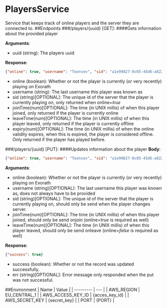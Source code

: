 # PlayersService
Service that keeps track of online players and the server they are connected to.
##Endpoints
###/players/{uuid} [GET]:
####Gets information about the provided player

**Arguments**:
- uuid (string): The players uuid

**Response**: 
```json
{"online": true, "username": "Toonsev", "sid": "a1e99827-0c05-45d6-a822-911b425a4027", "joinTime": 1478190051447, "leaveTime": 1478190151447, "expiry": 1478190151447}
```
- online (boolean): Whether or not the player is currently (or very recently) playing on Exorath
- username (string): The last username this player was known as
- sid (string)[OPTIONAL]: The unique id of the server that the player is currently playing on, only returned when online=*true*
- joinTime(num)[OPTIONAL]: The time (in UNIX millis) of when this player joined, only returned if the player is currently online
- leaveTime(num)[OPTIONAL]: The time (in UNIX millis) of when this player leaved, only returned if the player is currently offline
- expiry(num)[OPTIONAL]: The time (in UNIX millis) of when the online validity expires, when this is expired, the player is considered offline. Only returned if the player has played before.

###/players/{uuid} [PUT]:
####Updates information about the player
**Body**:
```json
{"online": true, "username": "Toonsev", "sid": "a1e99827-0c05-45d6-a822-911b425a4027", "joinTime": 1478190051447, "expiry": 1478190151447}
```

**Arguments**:
- online (boolean): Whether or not the player is currently (or very recently) playing on Exorath
- username (string)[OPTIONAL]: The last username this player was known as, does not always have to be provided
- sid (string)[OPTIONAL]: The unique id of the server that the player is currently playing on, should only be send when the player changes server.
- joinTime(num)[OPTIONAL]: The time (in UNIX millis) of when this player joined, should only be send onjoin (online=*true* is required as well)
- leaveTime(num)[OPTIONAL]: The time (in UNIX millis) of when this player leaved, should only be send onleave (online=*false* is required as well)

**Response**: 
```json
{"success": true}
```
- success (boolean): Whether or not the record was updated successfully.
- err (string)[OPTIONAL]: Error message only responded when the put was not successful.

##Environment
| Name | Value |
| --------- | --- |
| AWS_REGION | EU_CENTRAL_1 |
| AWS_ACCESS_KEY_ID	| {acces_key_id} |
| AWS_SECRET_KEY	| {secret_key} |
| PORT	| {PORT} |
